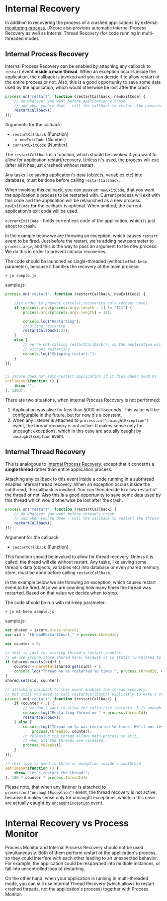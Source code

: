 # Internal Recovery

In addition to recovering the process of a crashed applications by external [monitoring process](jxcore-command-monitor.markdown),
JXcore also provides automatic Internal Process Recovery as well as Internal Thread Recovery (for code running in multi-threaded mode).

## Internal Process Recovery

Internal Process Recovery  can be enabled by attaching any callback to `restart` event **inside a main thread**.
When an exception occurs inside the application, the callback is invoked and you can decide if to allow restart of the entire process or not.
Also, this is a good opportunity to save some data used by the application, which would otherwise be lost after the crash.

```js
process.on('restart', function (restartCallback, newExitCode) {
    // do whatever you want before application's crash
    // and when you're done - call the callback to restart the process
    restartCallback();
});
```

Arguments for the callback:

* `restartCallback` {Function}
    * `newExitCode` {Number}
* `currentExitCode` {Number}

The `restartCallback` is a function, which should be invoked if you want to allow for application restart/recovery.
Unless it's used, the process will exit (after all it has just crashed) without restart.

Any tasks like saving application's data (objects, variables etc) into database, must be done before calling `restartCallback`.

When invoking this callback, you can pass an `newExitCode`, that you want the application's process to be restarted with.
Current process will exit with this code and the application will be relaunched as a new process.
`newExitCode` for the callback is optional. When omitted, the current application's exit code will be used.

`currentExitCode` - holds current exit code of the application, which is just about to crash.

In the example below we are throwing an exception, which causes `restart` event to be fired. Just before the restart, we're adding new parameter to `process.argv`, and this is the way to pass an argument to the new process.
We do this in order to prevent circular recoveries.

The code should be launched as single-threaded (without `mt`/`mt-keep` parameter), because it handles the recovery of the main process:

    > jx sample.js

sample.js:

```js
process.on('restart', function (restartCallback, newExitCode) {

    //in order to prevent circular recoveries only recover once!
    if (process.argv[process.argv.length - 1] != "111") {
        process.argv[process.argv.length] = 111;

        console.log("Restarting");
        //calling restartCB
        restartCallback(123);
    }
    else {
        // we're not calling restartCallback(), so the application will exit
        // without restarting
        console.log("Skipping restart.");
    }
});


// JXcore does not auto-restart application if it dies under 5000 ms
setTimeout(function () {
    throw "";
}, 5200);
```

There are two situations, when Internal Process Recovery is not performed:

1. Application was alive for less than 5000 milliseconds. This value will be configurable in the future, but for now it's a constant.
2. When any listener is attached to `process.on("uncaughtException")` event, the thread recovery is not active.
It makes sense only for uncaught exceptions, which in this case are actually caught by `uncaughtException` event.

## Internal Thread Recovery

This is analogous to [Internal Process Recovery](#internal-process-recovery), except that it concerns a **single thread** rather than entire application process.

Attaching any callback to this event inside a code running in a subthread enables internal thread recovery.
When an exception occurs inside the subthread, the callback is invoked. You can then decide to allow restart of the thread or not.
Also this is a good opportunity to save some data used by this thread which would otherwise be lost after the crash.

```js
process.on('restart', function (restartCallback) {
    // do whatever you want before thread's crash
    // and when you're done - call the callback to restart the thread
    restartCallback();
});
```

Argument for the callback:

* `restartCallback` {Function}

This function should be invoked to allow for thread recovery. Unless it is called, the thread will die without restart.
Any tasks, like saving some thread's data (objects, variables etc) into database or even shared memory store, must be done before calling `restartCallback`.

In the example below we are throwing an exception, which causes restart event to be fired.
Also we are counting how many times the thread was restarted. Based on that value we decide when to stop.

The code should be run with mt-keep parameter:

    > jx mt-keep sample.js

sample.js:

```js
var shared = jxcore.store.shared;
var sid = "threadRestartCount_" + process.threadId;

var counter = 0;

// this is just for storing thread's restart counter.
// we use jxcore.store.shared here, because it is static (unrelated to the threads)
if (shared.exists(sid)) {
    counter = parseInt(shared.get(sid)) + 1;
    console.log("Thread no %s restarted %d times.", process.threadId, counter);
}
shared.set(sid, counter);

// attaching callback to this event enables the thread recovery,
// but still you need to call restartCallback() explicitly to make a restart
process.on('restart', function (restartCallback) {
    if (counter < 3) {
        // we don't want to allow for infinitive restarts. 3 is enough.
        console.log("Restarting thread no " + process.threadId);
        restartCallback();
    } else {
        console.log("Thread no %s was restarted %d times. We'll not restart any more.",
            process.threadId, counter);
        // releasing the thread allows main process to exit,
        // when all the threads are released.
        process.release();
    }
});

// this loop is used to throw an exception inside a subthread
setTimeout(function () {
    throw "Let's restart the thread!";
}, 100 * counter * process.threadId);
```

Please note, that when any listener is attached to `process.on("uncaughtException")` event, the thread recovery is not active, because it makes sense only for uncaught exceptions, which in this case are actually caught by `uncaughtException` event.

# Internal Recovery vs Process Monitor

Process Monitor and Internal Process Recovery should not be used simultaneously. Both of them perform restart of the application's process,
so they could interfere with each other leading to an unexpected behavior.
For example, the application could be respawned into multiple instances, or fall into uncontrolled loop of restarting.

On the other hand, when your application is running in multi-threaded mode, you can still use Internal Thread Recovery
(which allows to restart crashed threads, not the application's process) together with Process Monitor.
